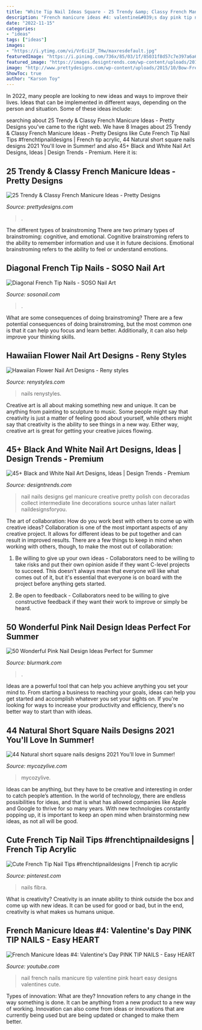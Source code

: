 ```yaml
---
title: "White Tip Nail Ideas Square - 25 Trendy &amp; Classy French Manicure Ideas"
description: "French manicure ideas #4: valentine&#039;s day pink tip nails"
date: "2022-11-15"
categories:
- "ideas"
tags: ["ideas"]
images:
- "https://i.ytimg.com/vi/VrEciIF_THw/maxresdefault.jpg"
featuredImage: "https://i.pinimg.com/736x/85/03/1f/85031f8d57c7e397a6a60ed6ef662ae3.jpg"
featured_image: "https://images.designtrends.com/wp-content/uploads/2015/10/20084853/Black-and-White-nail-art-designs.jpg"
image: "http://www.prettydesigns.com/wp-content/uploads/2015/10/Bow-French-Manicure-Idea.jpg"
ShowToc: true
author: "Karson Toy"
---
```



In 2022, many people are looking to new ideas and ways to improve their lives. Ideas that can be implemented in different ways, depending on the person and situation. Some of these ideas include: 

	

		
searching about 25 Trendy &amp; Classy French Manicure Ideas - Pretty Designs you've came to the right web. We have 8 Images about 25 Trendy &amp; Classy French Manicure Ideas - Pretty Designs like Cute French Tip Nail Tips #frenchtipnaildesigns | French tip acrylic, 44 Natural short square nails designs 2021 You&#039;ll love in Summer! and also 45+ Black and White Nail Art Designs, Ideas | Design Trends - Premium. Here it is:
		
    
## 25 Trendy &amp; Classy French Manicure Ideas - Pretty Designs

<img loading=lazy src="http://www.prettydesigns.com/wp-content/uploads/2015/10/Bow-French-Manicure-Idea.jpg" onerror="this.onerror=null;this.src='https://tse2.mm.bing.net/th?id=OIP.ru20bX4ohZZWXHdzpQuKmAHaJ4&amp;pid=15.1';" alt="25 Trendy &amp; Classy French Manicure Ideas - Pretty Designs">

_Source: prettydesigns.com_

>. 

	

The different types of brainstroming
There are two primary types of brainstroming: cognitive, and emotional. Cognitive brainstroming refers to the ability to remember information and use it in future decisions. Emotional brainstroming refers to the ability to feel or understand emotions.

    
## Diagonal French Tip Nails - SOSO Nail Art

<img loading=lazy src="https://img.sosonail.com/images/nail-art-ideas-156.jpg" onerror="this.onerror=null;this.src='https://tse3.mm.bing.net/th?id=OIP.12m784i_t8oDR-xVloPj1AHaJ3&amp;pid=15.1';" alt="Diagonal French Tip Nails - SOSO Nail Art">

_Source: sosonail.com_

>. 

	

What are some consequences of doing brainstroming?
There are a few potential consequences of doing brainstroming, but the most common one is that it can help you focus and learn better. Additionally, it can also help improve your thinking skills.

    
## Hawaiian Flower Nail Art Designs - Reny Styles

<img loading=lazy src="https://renystyles.com/wp-content/uploads/2018/08/99c7d7c15f54fac07b7741d9fb786730.jpg" onerror="this.onerror=null;this.src='https://tse3.mm.bing.net/th?id=OIP._EYQvStoXK9Y2nV2cSj05wHaHa&amp;pid=15.1';" alt="Hawaiian Flower Nail Art Designs - Reny styles">

_Source: renystyles.com_

>nails renystyles. 

	

Creative art is all about making something new and unique. It can be anything from painting to sculpture to music. Some people might say that creativity is just a matter of feeling good about yourself, while others might say that creativity is the ability to see things in a new way. Either way, creative art is great for getting your creative juices flowing.

    
## 45+ Black And White Nail Art Designs, Ideas | Design Trends - Premium

<img loading=lazy src="https://images.designtrends.com/wp-content/uploads/2015/10/20084853/Black-and-White-nail-art-designs.jpg" onerror="this.onerror=null;this.src='https://tse1.mm.bing.net/th?id=OIP.yW-2ZXQthS42tIR23r1F-QHaJ3&amp;pid=15.1';" alt="45+ Black and White Nail Art Designs, Ideas | Design Trends - Premium">

_Source: designtrends.com_

>nail nails designs gel manicure creative pretty polish con decoradas collect intermediate line decorations source unhas later nailart naildesignsforyou. 

	

The art of collaboration: How do you work best with others to come up with creative ideas?
Collaboration is one of the most important aspects of any creative project. It allows for different ideas to be put together and can result in improved results. There are a few things to keep in mind when working with others, though, to make the most out of collaboration: 
1. Be willing to give up your own ideas - Collaborators need to be willing to take risks and put their own opinion aside if they want C-level projects to succeed. This doesn't always mean that everyone will like what comes out of it, but it's essential that everyone is on board with the project before anything gets started.

2. Be open to feedback - Collaborators need to be willing to give constructive feedback if they want their work to improve or simply be heard.

    
## 50 Wonderful Pink Nail Design Ideas Perfect For Summer

<img loading=lazy src="https://www.blurmark.com/wp-content/uploads/2017/04/Pink-Glitter-Square-Nails.jpg" onerror="this.onerror=null;this.src='https://tse3.mm.bing.net/th?id=OIP.loFrelGOXINxq_krc6L3AAHaHa&amp;pid=15.1';" alt="50 Wonderful Pink Nail Design Ideas Perfect for Summer">

_Source: blurmark.com_

>. 

	

Ideas are a powerful tool that can help you achieve anything you set your mind to. From starting a business to reaching your goals, ideas can help you get started and accomplish whatever you set your sights on. If you're looking for ways to increase your productivity and efficiency, there's no better way to start than with ideas.

    
## 44 Natural Short Square Nails Designs 2021 You&#039;ll Love In Summer!

<img loading=lazy src="https://mycozylive.com/wp-content/uploads/2021/04/4-14-683x1024.jpg" onerror="this.onerror=null;this.src='https://tse4.mm.bing.net/th?id=OIP.IZ6UKRMgyWlOo2yrd6A33gHaLG&amp;pid=15.1';" alt="44 Natural short square nails designs 2021 You&#039;ll love in Summer!">

_Source: mycozylive.com_

>mycozylive. 

	

Ideas can be anything, but they have to be creative and interesting in order to catch people’s attention. In the world of technology, there are endless possibilities for ideas, and that is what has allowed companies like Apple and Google to thrive for so many years. With new technologies constantly popping up, it is important to keep an open mind when brainstorming new ideas, as not all will be good.

    
## Cute French Tip Nail Tips #frenchtipnaildesigns | French Tip Acrylic

<img loading=lazy src="https://i.pinimg.com/736x/85/03/1f/85031f8d57c7e397a6a60ed6ef662ae3.jpg" onerror="this.onerror=null;this.src='https://tse1.mm.bing.net/th?id=OIP._eWA4JxOt-Lw1GDrbZxo2AHaNL&amp;pid=15.1';" alt="Cute French Tip Nail Tips #frenchtipnaildesigns | French tip acrylic">

_Source: pinterest.com_

>nails fibra. 

	

What is creativity?
Creativity is an innate ability to think outside the box and come up with new ideas. It can be used for good or bad, but in the end, creativity is what makes us humans unique.

    
## French Manicure Ideas #4: Valentine&#039;s Day PINK TIP NAILS - Easy HEART

<img loading=lazy src="https://i.ytimg.com/vi/VrEciIF_THw/maxresdefault.jpg" onerror="this.onerror=null;this.src='https://tse2.mm.bing.net/th?id=OIP.FkmIQlJqx9Vmw-jarYxZmwHaEK&amp;pid=15.1';" alt="French Manicure Ideas #4: Valentine&#039;s Day PINK TIP NAILS - Easy HEART">

_Source: youtube.com_

>nail french nails manicure tip valentine pink heart easy designs valentines cute. 

	

Types of innovation: What are they?
Innovation refers to any change in the way something is done. It can be anything from a new product to a new way of working. Innovation can also come from ideas or innovations that are currently being used but are being updated or changed to make them better.

